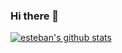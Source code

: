 ### Hi there 👋

[![esteban's github stats](https://github-readme-stats.vercel.app/api?username=Beban0)](https://github.com/anuraghazra/github-readme-stats)
